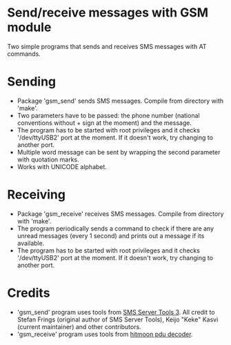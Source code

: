 # Send/receive messages with GSM module
Two simple programs that sends and receives SMS messages with AT commands.

# Sending
* Package 'gsm_send' sends SMS messages. Compile from directory with 'make'.
* Two parameters have to be passed: the phone number (national conventions without + sign at the moment) and the message.
* The program has to be started with root privileges and it checks '/dev/ttyUSB2' port at the moment. If it doesn't work, try changing to another port.
* Multiple word message can be sent by wrapping the second parameter with quotation marks.
* Works with UNICODE alphabet.

# Receiving
* Package 'gsm_receive' receives SMS messages. Compile from directory with 'make'.
* The program periodically sends a command to check if there are any unread messages (every 1 second) and prints out a message if its available.
* The program has to be started with root privileges and it checks '/dev/ttyUSB2' port at the moment. If it doesn't work, try changing to another port.

# Credits
* 'gsm_send' program uses tools from [SMS Server Tools 3](http://smstools3.kekekasvi.com/). All credit to Stefan Frings (original author of SMS Server Tools), Keijo "Keke" Kasvi (current maintainer) and other contributors.
* 'gsm_receive' program uses tools from [hitmoon pdu decoder](https://github.com/hitmoon/sms-pdu).